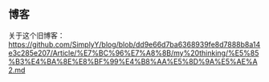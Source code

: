 ## 博客


关于这个旧博客： https://github.com/SimplyY/blog/blob/dd9e66d7ba6368939fe8d7888b8a14e3c285e207/Article/%E7%BC%96%E7%A8%8B/my%20thinking/%E5%85%B3%E4%BA%8E%E8%BF%99%E4%B8%AA%E5%8D%9A%E5%AE%A2.md
